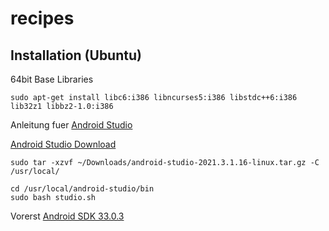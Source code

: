 # recipes
## Installation (Ubuntu) 
64bit  Base Libraries

    sudo apt-get install libc6:i386 libncurses5:i386 libstdc++6:i386 lib32z1 libbz2-1.0:i386

Anleitung fuer [Android Studio](https://developer.android.com/studio/install#linux)

[Android Studio Download](https://developer.android.com/studio#downloads)

    sudo tar -xzvf ~/Downloads/android-studio-2021.3.1.16-linux.tar.gz -C /usr/local/

    cd /usr/local/android-studio/bin
    sudo bash studio.sh

Vorerst [Android SDK 33.0.3](https://android-sdk.en.softonic.com/)